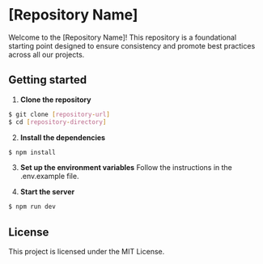 # [Repository Name]

Welcome to the [Repository Name]! This repository is a foundational starting point designed to ensure consistency and promote best practices across all our projects.

## Getting started

1. **Clone the repository**

```bash
$ git clone [repository-url]
$ cd [repository-directory]
```

2. **Install the dependencies**

```bash
$ npm install
```

3. **Set up the environment variables**
   Follow the instructions in the .env.example file.

4. **Start the server**

```bash
$ npm run dev
```

## License

This project is licensed under the MIT License.
